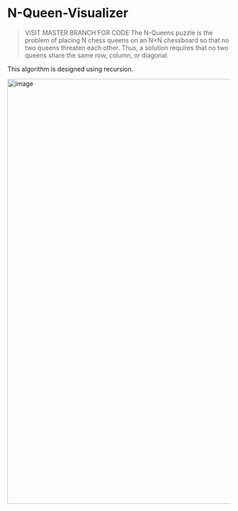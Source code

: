 # N-Queen-Visualizer
>VISIT MASTER BRANCH FOR CODE
The N-Queens puzzle is the problem of placing N chess queens on an N×N chessboard so that no two queens threaten each other. Thus, a solution requires that no two queens share the same row, column, or diagonal.

This algorithm is designed using recursion.

<img width="959" alt="image" src="https://github.com/user-attachments/assets/77a27499-5075-4f0d-b155-84d091bd4fd6">


